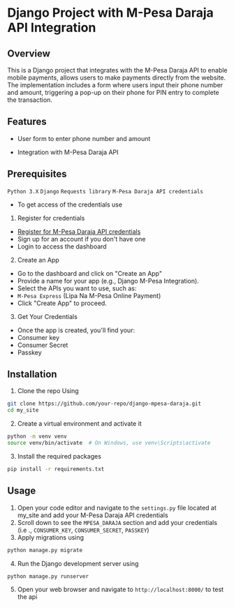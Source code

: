 # Django Project with M-Pesa Daraja API Integration

## Overview

This is a Django project that integrates with the M-Pesa Daraja API to enable mobile payments, allows users to make payments directly from the website. The implementation includes a form where users input their phone number and amount, triggering a pop-up on their phone for PIN entry to complete the transaction.

## Features

- User form to enter phone number and amount

- Integration with M-Pesa Daraja API

## Prerequisites

`Python 3.X`
`Django`
`Requests library`
`M-Pesa Daraja API credentials`

- To get access of the credentials use

1. Register for credentials

- [Register for M-Pesa Daraja API credentials](https://developer.safaricom.co.ke/)
- Sign up for an account if you don't have one
- Login to access the dashboard

2. Create an App

- Go to the dashboard and click on "Create an App"
- Provide a name for your app (e.g., Django M-Pesa Integration).
- Select the APIs you want to use, such as:
- `M-Pesa Express` (Lipa Na M-Pesa Online Payment)
- Click "Create App" to proceed.

3. Get Your Credentials

- Once the app is created, you'll find your:
- Consumer key
- Consumer Secret
- Passkey

## Installation

1. Clone the repo Using

```bash
git clone https://github.com/your-repo/django-mpesa-daraja.git
cd my_site
```

2. Create a virtual environment and activate it

```bash
python -m venv venv
source venv/bin/activate  # On Windows, use venv\Scripts\activate
```

3. Install the required packages

```bash
pip install -r requirements.txt
```

## Usage

1. Open your code editor and navigate to the `settings.py` file located at my_site and add your M-Pesa Daraja API credentials
2. Scroll down to see the `MPESA_DARAJA` section and add your credentials (i.e ., `CONSUMER_KEY`, `CONSUMER_SECRET`, `PASSKEY`)
3. Apply migrations using

```bash
python manage.py migrate
```

4. Run the Django development server using

```bash
python manage.py runserver
```

5. Open your web browser and navigate to `http://localhost:8000/` to test the api
